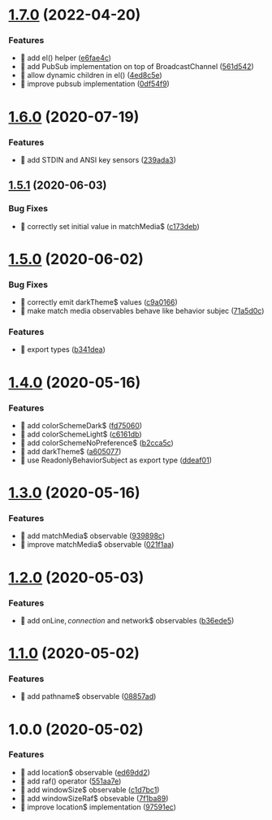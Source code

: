 # [1.7.0](https://github.com/streamich/rx-use/compare/v1.6.0...v1.7.0) (2022-04-20)


### Features

* 🎸 add el() helper ([e6fae4c](https://github.com/streamich/rx-use/commit/e6fae4c412e59c5ebc5c7b0b82cf9468fc13f2aa))
* 🎸 add PubSub implementation on top of BroadcastChannel ([561d542](https://github.com/streamich/rx-use/commit/561d54261952a6fd53c4b80e5475d4230988c0ab))
* 🎸 allow dynamic children in el() ([4ed8c5e](https://github.com/streamich/rx-use/commit/4ed8c5e999ac94b8e924a4709f22c51541df7d84))
* 🎸 improve pubsub implementation ([0df54f9](https://github.com/streamich/rx-use/commit/0df54f97866ef6b5e21dd8194c6c848de4ee8ff5))

# [1.6.0](https://github.com/streamich/rx-use/compare/v1.5.1...v1.6.0) (2020-07-19)


### Features

* 🎸 add STDIN and ANSI key sensors ([239ada3](https://github.com/streamich/rx-use/commit/239ada3c3dafe21168c38e49f4a524377669bd28))

## [1.5.1](https://github.com/streamich/rx-use/compare/v1.5.0...v1.5.1) (2020-06-03)


### Bug Fixes

* 🐛 correctly set initial value in matchMedia$ ([c173deb](https://github.com/streamich/rx-use/commit/c173debd68f011fb2d61f11ac93e146a5a0a70a2))

# [1.5.0](https://github.com/streamich/rx-use/compare/v1.4.0...v1.5.0) (2020-06-02)


### Bug Fixes

* 🐛 correctly emit darkTheme$ values ([c9a0166](https://github.com/streamich/rx-use/commit/c9a0166e304dc2b3bb5226a2c05df47843a08f45))
* 🐛 make match media observables behave like behavior subjec ([71a5d0c](https://github.com/streamich/rx-use/commit/71a5d0c0bad822409df4965507606e5819b6e28b))


### Features

* 🎸 export types ([b341dea](https://github.com/streamich/rx-use/commit/b341dea213050857b9e482b182f6e8e258ae4be3))

# [1.4.0](https://github.com/streamich/rx-use/compare/v1.3.0...v1.4.0) (2020-05-16)


### Features

* 🎸 add colorSchemeDark$ ([fd75060](https://github.com/streamich/rx-use/commit/fd7506014e1ba4d15317135ef0cce1ad726c759d))
* 🎸 add colorSchemeLight$ ([c6161db](https://github.com/streamich/rx-use/commit/c6161dbe2d5c75ecc12347b1db55788c453fe3fe))
* 🎸 add colorSchemeNoPreference$ ([b2cca5c](https://github.com/streamich/rx-use/commit/b2cca5c1dd2bd8aef8f63e06ce750d241f497c57))
* 🎸 add darkTheme$ ([a605077](https://github.com/streamich/rx-use/commit/a605077316f7e04974b4376b34682d64728fb6e9))
* 🎸 use ReadonlyBehaviorSubject as export type ([ddeaf01](https://github.com/streamich/rx-use/commit/ddeaf0127d61ca076edb40c5159d7d88cb1737dd))

# [1.3.0](https://github.com/streamich/rx-use/compare/v1.2.0...v1.3.0) (2020-05-16)


### Features

* 🎸 add matchMedia$ observable ([939898c](https://github.com/streamich/rx-use/commit/939898c6c5da3cef3675f89901491e37dbaa664b))
* 🎸 improve matchMedia$ observable ([021f1aa](https://github.com/streamich/rx-use/commit/021f1aa3a0c6e471a7966607a86439a306995524))

# [1.2.0](https://github.com/streamich/rx-use/compare/v1.1.0...v1.2.0) (2020-05-03)


### Features

* 🎸 add onLine$, connection$ and network$ observables ([b36ede5](https://github.com/streamich/rx-use/commit/b36ede5696b3badf740a61efc36c411065ef5822))

# [1.1.0](https://github.com/streamich/rx-use/compare/v1.0.0...v1.1.0) (2020-05-02)


### Features

* 🎸 add pathname$ observable ([08857ad](https://github.com/streamich/rx-use/commit/08857adff273bb5441a3ec47a60ca20d047fc8ba))

# 1.0.0 (2020-05-02)


### Features

* 🎸 add location$ observable ([ed69dd2](https://github.com/streamich/rx-use/commit/ed69dd23941c6df1a5b46860bca38ea243dfca29))
* 🎸 add raf() operator ([551aa7e](https://github.com/streamich/rx-use/commit/551aa7ee7391485621c79d7e5acca8bbba762832))
* 🎸 add windowSize$ observable ([c1d7bc1](https://github.com/streamich/rx-use/commit/c1d7bc176a89326073dfc0a8ec69862f06753a05))
* 🎸 add windowSizeRaf$ obsevable ([7f1ba89](https://github.com/streamich/rx-use/commit/7f1ba894ca461474c63481d09bb06f2b2b91bab4))
* 🎸 improve location$ implementation ([97591ec](https://github.com/streamich/rx-use/commit/97591ec61bed886c6076ff8b63e5283d91261dbe))
